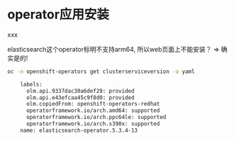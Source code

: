 # operator应用安装

xxx

elasticsearch这个operator标明不支持arm64, 所以web页面上不能安装？ => 确实是的!
```bash
oc -n openshift-operators get clusterserviceversion -o yaml

    labels:
      olm.api.9337dac30a6def29: provided
      olm.api.e43efcaa45c9f8d0: provided
      olm.copiedFrom: openshift-operators-redhat
      operatorframework.io/arch.amd64: supported
      operatorframework.io/arch.ppc64le: supported
      operatorframework.io/arch.s390x: supported
    name: elasticsearch-operator.5.3.4-13
```
